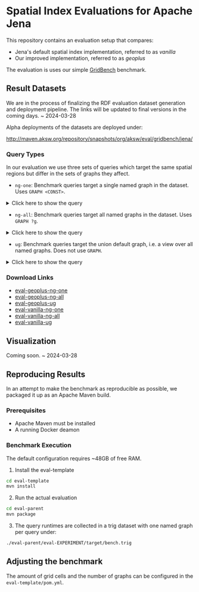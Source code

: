 # Spatial Index Evaluations for Apache Jena

This repository contains an evaluation setup that compares:

* Jena's default spatial index implementation, referred to as _vanilla_
* Our improved implementation, referred to as  _geoplus_

The evaluation is uses our simple [GridBench](https://github.com/AKSW/gridbench) benchmark.

## Result Datasets

We are in the process of finalizing the RDF evaluation dataset generation and deployment pipeline. The links will be updated to final versions in the coming days. ~ 2024-03-28

Alpha deployments of the datasets are deployed under:

http://maven.aksw.org/repository/snapshots/org/aksw/eval/gridbench/jena/

### Query Types

In our evaluation we use three sets of queries which target the same spatial regions but differ in the sets of graphs they affect.

* `ng-one`: Benchmark queries target a single named graph in the dataset. Uses `GRAPH <CONST>`.

<details>
  <summary>Click here to show the query</summary>

```sparql
PREFIX  geo:  <http://www.opengis.net/ont/geosparql#>
PREFIX  spatial: <http://jena.apache.org/spatial#>
PREFIX  geof: <http://www.opengis.net/def/function/geosparql/>

SELECT  (count(*) AS ?c)
WHERE
  { GRAPH <http://www.example.org/graph/0>
      { BIND("POLYGON((-90 -90, -90 -78.75, -78.75 -78.75, -78.75 -90, -90 -90))"^^geo:wktLiteral AS ?queryGeom)
        ?feature  spatial:intersectBoxGeom  ( ?queryGeom ) ;
                  geo:hasGeometry       ?featureGeom .
        ?featureGeom  geo:asWKT         ?featureGeomWkt
        FILTER geof:sfIntersects(?featureGeomWkt, ?queryGeom)
      }
  }
```

</details>


* `ng-all`: Benchmark queries target all named graphs in the dataset. Uses `GRAPH ?g`.

<details>
  <summary>Click here to show the query</summary>

```sparql
PREFIX  geo:  <http://www.opengis.net/ont/geosparql#>
PREFIX  spatial: <http://jena.apache.org/spatial#>
PREFIX  geof: <http://www.opengis.net/def/function/geosparql/>

SELECT  (count(*) AS ?c)
WHERE
  { GRAPH ?g
      { BIND("POLYGON((-90 -90, -90 -78.75, -78.75 -78.75, -78.75 -90, -90 -90))"^^geo:wktLiteral AS ?queryGeom)
        ?feature  spatial:intersectBoxGeom  ( ?queryGeom ) ;
                  geo:hasGeometry       ?featureGeom .
        ?featureGeom  geo:asWKT         ?featureGeomWkt
        FILTER geof:sfIntersects(?featureGeomWkt, ?queryGeom)
      }
  }
```

</details>

* `ug`: Benchmark queries target the union default graph, i.e. a view over all named graphs. Does not use `GRAPH`.

<details>
  <summary>Click here to show the query</summary>

```sparql
PREFIX  geo:  <http://www.opengis.net/ont/geosparql#>
PREFIX  spatial: <http://jena.apache.org/spatial#>
PREFIX  geof: <http://www.opengis.net/def/function/geosparql/>

SELECT  (count(*) AS ?c)
WHERE
  { { BIND("POLYGON((-90 -90, -90 -78.75, -78.75 -78.75, -78.75 -90, -90 -90))"^^geo:wktLiteral AS ?queryGeom)
      ?feature  spatial:intersectBoxGeom  ( ?queryGeom ) ;
                geo:hasGeometry       ?featureGeom .
      ?featureGeom  geo:asWKT         ?featureGeomWkt
    }
    FILTER geof:sfIntersects(?featureGeomWkt, ?queryGeom)
  }
```

</details>

### Download Links

* [eval-geoplus-ng-one](https://maven.aksw.org/repository/snapshots/org/aksw/eval/gridbench/jena/eval-geoplus-ng-one/0.0.1-SNAPSHOT/eval-geoplus-ng-one-0.0.1-20240328.193113-1.trig)
* [eval-geoplus-ng-all](https://maven.aksw.org/repository/snapshots/org/aksw/eval/gridbench/jena/eval-geoplus-ng-all/0.0.1-SNAPSHOT/eval-geoplus-ng-all-0.0.1-20240328.193113-1.trig)
* [eval-geoplus-ug](https://maven.aksw.org/repository/snapshots/org/aksw/eval/gridbench/jena/eval-geoplus-ug/0.0.1-SNAPSHOT/eval-geoplus-ug-0.0.1-20240328.193113-1.trig)
* [eval-vanilla-ng-one](https://maven.aksw.org/repository/snapshots/org/aksw/eval/gridbench/jena/eval-vanilla-ng-one/0.0.1-SNAPSHOT/eval-vanilla-ng-one-0.0.1-20240328.193113-1.trig)
* [eval-vanilla-ng-all](https://maven.aksw.org/repository/snapshots/org/aksw/eval/gridbench/jena/eval-vanilla-ng-all/0.0.1-SNAPSHOT/eval-vanilla-ng-all-0.0.1-20240328.193113-1.trig)
* [eval-vanilla-ug](https://maven.aksw.org/repository/snapshots/org/aksw/eval/gridbench/jena/eval-vanilla-ug/0.0.1-SNAPSHOT/eval-vanilla-ug-0.0.1-20240328.193113-1.trig)

## Visualization

Coming soon. ~ 2024-03-28

## Reproducing Results

In an attempt to make the benchmark as reproducible as possible, we packaged it up as an Apache Maven build.

### Prerequisites

* Apache Maven must be installed
* A running Docker deamon

### Benchmark Execution

The default configuration requires ~48GB of free RAM.

1. Install the eval-template

```bash
cd eval-template
mvn install
```

2. Run the actual evaluation

```bash
cd eval-parent
mvn package
```

3. The query runtimes are collected in a trig dataset with one named graph per query under:

```bash
./eval-parent/eval-EXPERIMENT/target/bench.trig
```

## Adjusting the benchmark

The amount of grid cells and the number of graphs can be configured in the `eval-template/pom.yml`.



